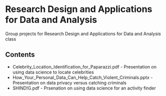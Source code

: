 # Research Design and Applications for Data and Analysis
Group projects for Research Design and Applications for Data and Analysis class

## Contents
- Celebrity_Location_Identification_for_Paparazzi.pdf - Presentation on using data science to locate celebrities
- How_Your_Personal_Data_Can_Help_Catch_Violent_Criminals.pptx - Presentation on data privacy versus catching criminals
- SHIND!G.pdf - Prsenation on using data science for an activity finder

